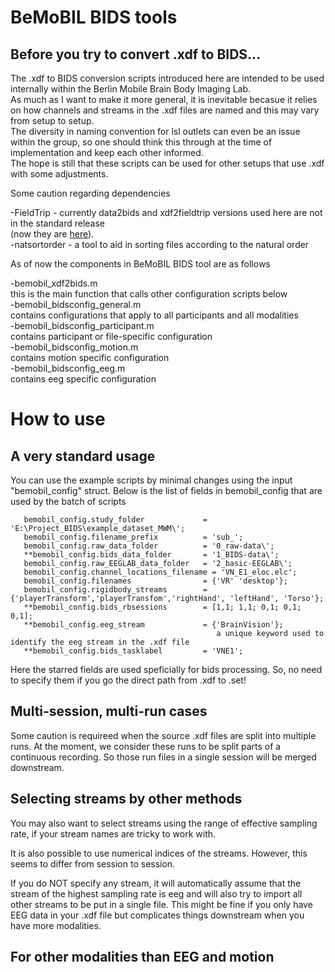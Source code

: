 # BeMoBIL BIDS tools  

## Before you try to convert .xdf to BIDS...  

The .xdf to BIDS conversion scripts introduced here are intended to be used internally within the Berlin Mobile Brain Body Imaging Lab.  
As much as I want to make it more general, it is inevitable becasue it relies on how channels and streams in the .xdf files are named and this may vary from setup to setup.  
The diversity in naming convention for lsl outlets can even be an issue within the group, so one should think this through at the time of implementation and keep each other informed.  
The hope is still that these scripts can be used for other setups that use .xdf with some adjustments. 

Some caution regarding dependencies 

-FieldTrip     - currently data2bids and xdf2fieldtrip versions used here are not in the standard release  
(now they are [here]( https://github.com/sjeung/fieldtrip/tree/motion2bids)).  
-natsortorder  - a tool to aid in sorting files according to the natural order 
  
As of now the components in BeMoBIL BIDS tool are as follows

-bemobil_xdf2bids.m  
  this is the main function that calls other configuration scripts below  
-bemobil_bidsconfig_general.m  
  contains configurations that apply to all participants and all modalities  
-bemobil_bidsconfig_participant.m  
  contains participant or file-specific configuration   
-bemobil_bidsconfig_motion.m   
  contains motion specific configuration    
-bemobil_bidsconfig_eeg.m  
  contains eeg specific configuration  


# How to use 

## A very standard usage 

You can use the example scripts by minimal changes using the input "bemobil_config" struct. 
Below is the list of fields in bemobil_config that are used by the batch of scripts 

       bemobil_config.study_folder             = 'E:\Project_BIDS\example_dataset_MWM\';
       bemobil_config.filename_prefix          = 'sub_';
       bemobil_config.raw_data_folder          = '0_raw-data\';
       **bemobil_config.bids_data_folder       = '1_BIDS-data\'; 
       bemobil_config.raw_EEGLAB_data_folder   = '2_basic-EEGLAB\';
       bemobil_config.channel_locations_filename = 'VN_E1_eloc.elc'; 
       bemobil_config.filenames                = {'VR' 'desktop'}; 
       bemobil_config.rigidbody_streams        = {'playerTransform','playerTransfom','rightHand', 'leftHand', 'Torso'};
       **bemobil_config.bids_rbsessions        = [1,1; 1,1; 0,1; 0,1; 0,1]; 
       **bemobil_config.eeg_stream             = {'BrainVision'};
                                                  a unique keyword used to identify the eeg stream in the .xdf file             
       **bemobil_config.bids_tasklabel         = 'VNE1';

Here the starred fields are used speficially for bids processing.
So, no need to specify them if you go the direct path from .xdf to .set!

## Multi-session, multi-run cases

Some caution is requireed when the source .xdf files are split into multiple runs. 
At the moment, we consider these runs to be split parts of a continuous recording. 
So those run files in a single session will be merged downstream. 

## Selecting streams by other methods

You may also want to select streams using the range of effective sampling rate, if your stream names are tricky to work with.

It is also possible to use numerical indices of the streams. 
However, this seems to differ from session to session. 

If you do NOT specify any stream, it will automatically assume that the stream of the highest sampling rate is eeg and will also try to import all other streams to be put in a single file.
This might be fine if you only have EEG data in your .xdf file but complicates things downstream when you have more modalities. 

## For other modalities than EEG and motion 

